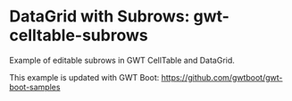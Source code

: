 DataGrid with Subrows: gwt-celltable-subrows
==============

Example of editable subrows in GWT CellTable and DataGrid.

This example is updated with GWT Boot: https://github.com/gwtboot/gwt-boot-samples
